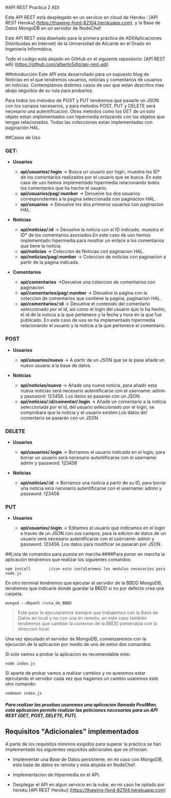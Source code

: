 #API REST Practica 2 ADI 

Este API REST está desplegado en un servicio en cloud de Heroku : [API REST Heroku] (https://thawing-fjord-82104.herokuapp.com), y la Base de Datos MongoDB en un servidor de NodeChef.

Este API REST esta diseñado para la primera práctica de ADI(Aplicaciones Distribuidas en Internet) de la Universidad de Alicante en el Grado en Ingeniería Informática.

Todo el codigo esta alojado en GitHub en el siguiente repositorio: [API REST adi] (https://github.com/alberto5dlg/api-rest-adi) 

##Introducción
Este API esta desarrollado para un supuesto blog de Noticias en el que tendremos usuarios, noticias y comentarios de usuarios en noticias. Contemplamos distintos casos de uso que estan descritos mas abajo seguidos de su ruta para probarlos. 

Para todos los metodos de POST y PUT tendremos que pasarle un JSON con los campos necesarios, y para metodos POST, PUT y DELETE será necesario una autentificacion. Otros metodos como los GET de un solo objeto estan implementados con hipermedia enlazando con los objetos que tengas relacionados. Todas las colecciones estan implementadas con paginación HAL. 

##Casos de Uso 
### GET: 
- **Usuarios**

	- **api/usuarios/:login** -> Busca un usuario por login, muestra los ID* de los comentarios realizados por el usuario que se busca. En este caso de uso hemos implementado hipermedia relacionando todos los comentarios que ha hecho el usuario. 
	- **api/usuarios/pag/:number** -> Devuelve los dos usuarios correspondientes a la pagina seleccionada con paginacion HAL. 
	- **api/usuarios** -> Devuelve los dos primeros usuarios con paginacion HAL.

- **Noticias**
	
	- **api/noticias/:id** -> Devuelve la noticia con el ID indicado, muestra el ID* de los comentarios asociados.En este caso de uso hemos implementado hipermedia para mostrar un enlace a los comentarios que tiene la noticia. 
	- **api/noticias** -> Coleccion de Noticias con paginacion HAL.
	- **api/noticias/pag/:number** -> Coleccion de noticias con paginacion a partir de la pagina indicada.

- **Comentarios**
	
	- **api/comentarios** ->Devuelve una coleccion de comentarios con paginacion.
	- **api/comentarios/pag/:number** -> Devuelve la pagina con la coleccion de comentarios que contiene la pagina, paginacion HAL.
	- **api/comentarios/:id** -> Devuelve el contenido del comentario seleccionado por el id, asi como el login del usuario que lo ha hecho, el id de la noticia a la que pertenece y la fecha y hora en la que fue publicado. En este caso de uso se ha implementado hipermedia relacionando el usuario y la noticia a la que pertenece el comentario.

### POST 
- **Usuarios**

	- **api/usuarios/nuevo** -> A partir de un JSON que se le pasa añade un nuevo usuario a la base de datos.

- **Noticias** 

	- **api/noticias/nuevo** -> Añade una nueva noticia, para añadir esta nueva noticias será necesario autentificarse con el username: admin y password: 123456. Los datos se pasaran con un JSON. 
	- **api/noticias/:id/comentar/:login** -> Añade un comentario a la noticia seleccionada por el id, del usuario seleccionado por el login, se comprobará que la noticia y el usuario existen.Los datos del comentario se pasarán con un JSON. 


### DELETE
- **Usuarios**
	
	- **api/usuarios/:login** -> Borramos el usuario indicado en el login, para borrar un usuario será necesario autentificarse con el username: admin y password: 123456
	
- **Noticias**
	
	- **api/noticias/:id** -> Borramos una noticia a partir de su ID, para borrar una noticia será necesario autentificarse con el username: admin y password: 123456


### PUT 
- **Usuarios**

	- **api/usuarios/:login** -> Editamos al usuario que indicamos en el login a traves de un JSON con sus campos, para la edicion de datos de un usuario será necesario autentificarse con el username: admin y password: 123456. Los datos para modificar se pasaran por JSON. 



##Lista de comandos para puesta en marcha
####Para poner en marcha la aplicación tendremos que realizar los siguientes comandos: 

 `npm install 		 //con esto instalaremos los modulos necesarios para node.js`


En otro terminal tendremos que ejecutar el servidor de la BBDD MongoDB, tendremos que indicarle donde guardar la BBDD si no por defecto crea una carpeta. 

`mongod --dbpath /ruta_de_BBDD `

> Este paso lo ejecutaremos siempre que trabajemos con la Base de Datos en local y no con una en remoto, en este caso también tendremos que cambiar la conexion de la BBDD poniendola con la direccion local. 

Una vez ejecutado el servidor de MongoDB, comenzaremos con la ejecucion de la aplicacion por medio de uno de estos dos comandos: 

Si solo vamos a probar la aplicacion es recomendable este: 

`node index.js`

Si aparte de probar vamos a realizar cambios y no queremos estar ejecutando el servidor cada vez que hagamos un cambio usaremos este otro comando: 

`nodemon index.js`

##### Para realizar las pruebas usaremos una aplicacion llamada PostMan, esta aplicacion permite realizar las peticiones necesarias para un API REST (GET, POST, DELETE, PUT).

## Requisitos "Adicionales" implementados
A parte de los requisitos minimos exigidos para superar la práctica se han implementado los siguientes requisitos adicionales que se ofrecían:  

- Implementar una Base de Datos persistente, en mi caso con MongoDB, esta base de datos es remota y esta alojada en NodeChef.

- Implementacion de Hipermedia en el API.

- Desplegar el API en algun servicio en la nube, en mi caso he optado por heroku [API REST Heroku] (https://thawing-fjord-82104.herokuapp.com)